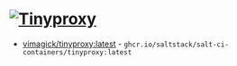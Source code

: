 # [![Tinyproxy](https://github.com/saltstack/salt-ci-containers/actions/workflows/tinyproxy-containers.yml/badge.svg)](https://github.com/saltstack/salt-ci-containers/actions/workflows/tinyproxy-containers.yml)

- [vimagick/tinyproxy:latest](https://hub.docker.com/r/vimagick/tinyproxy/tags?name=latest) - `ghcr.io/saltstack/salt-ci-containers/tinyproxy:latest`
